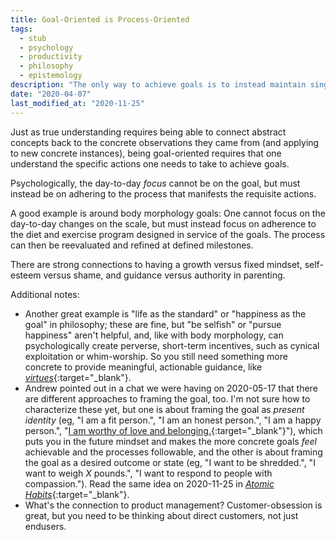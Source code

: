 ```yaml
---
title: Goal-Oriented is Process-Oriented
tags:
  - stub
  - psychology
  - productivity
  - philosophy
  - epistemology
description: "The only way to achieve goals is to instead maintain singular focus on the concrete steps of a process designed to achieve those goals."
date: "2020-04-07"
last_modified_at: "2020-11-25"
---
```


Just as true understanding requires being able to connect abstract concepts back to the concrete observations they came from (and applying to new concrete instances), being goal-oriented requires that one understand the specific actions one needs to take to achieve goals.

Psychologically, the day-to-day _focus_ cannot be on the goal, but must instead be on adhering to the process that manifests the requisite actions.

A good example is around body morphology goals: One cannot focus on the day-to-day changes on the scale, but must instead focus on adherence to the diet and exercise program designed in service of the goals. The process can then be reevaluated and refined at defined milestones.

There are strong connections to having a growth versus fixed mindset, self-esteem versus shame, and guidance versus authority in parenting.

Additional notes:

* Another great example is "life as the standard" or "happiness as the goal" in philosophy; these are fine, but "be selfish" or "pursue happiness" aren't helpful, and, like with body morphology, can psychologically create perverse, short-term incentives, such as cynical exploitation or whim-worship. So you still need something more concrete to provide meaningful, actionable guidance, like [_virtues_](https://smile.amazon.com/dp/B00INYGFWM/){:target="&lowbar;blank"}.
* Andrew pointed out in a chat we were having on 2020-05-17 that there are different approaches to framing the goal, too. I'm not sure how to characterize these yet, but one is about framing the goal as _present identity_ (eg, "I am a fit person.", "I am an honest person.", "I am a happy person.", "[I am worthy of love and belonging.](https://brenebrown.com/wp-content/uploads/2020/02/20_FebDownload_Cloud.jpg){:target="&lowbar;blank"}"), which puts you in the future mindset and makes the more concrete goals _feel_ achievable and the processes followable, and the other is about framing the goal as a desired outcome or state (eg, "I want to be shredded.", "I want to weigh _X_ pounds.", "I want to respond to people with compassion."). Read the same idea on 2020-11-25 in [_Atomic Habits_](https://www.audible.com/pd/1524779261){:target="&lowbar;blank"}.
* What's the connection to product management? Customer-obsession is great, but you need to be thinking about direct customers, not just endusers.
